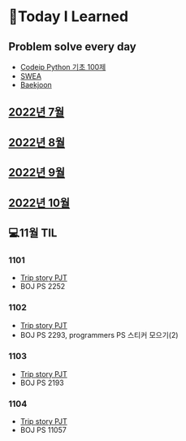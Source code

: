 # 📖Today I Learned

## Problem solve every day
* [Codeip Python 기초 100제](./Python_codeup/README.md)
* [SWEA](./SWEA/README.md)
* [Baekjoon](./Baekjoon/README.md)


## [2022년 7월](./202207TIL.md)
## [2022년 8월](./202208TIL.md)
## [2022년 9월](./202209TIL.md)
## [2022년 10월](./202210TIL.md)

## 💻11월 TIL

### 1101
* [Trip story PJT](https://github.com/Pangpyo/Trip-story)
* BOJ PS 2252

### 1102
* [Trip story PJT](https://github.com/Pangpyo/Trip-story)
* BOJ PS 2293, programmers PS 스티커 모으기(2)

### 1103
* [Trip story PJT](https://github.com/Pangpyo/Trip-story)
* BOJ PS 2193

### 1104
* [Trip story PJT](https://github.com/Pangpyo/Trip-story)
* BOJ PS 11057